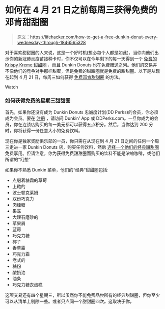 # 如何在 4 月 21 日之前每周三获得免费的邓肯甜甜圈

> 原文：<https://lifehacker.com/how-to-get-a-free-dunkin-donut-every-wednesday-through-1846565328>

对于喜欢甜甜圈的人来说，这是一个好时机(想必每个人都是如此)。当你向他们出示你的新冠肺炎疫苗接种卡时，你不仅可以在今年剩下的每一天得到一个 [免费的 Krispy Kreme 甜甜圈](https://lifehacker.com/your-vaccination-card-will-score-you-free-krispy-kreme-1846515136) ，而且 Dunkin Donuts 也在免费赠送之列。他们的交易并不像他们的竞争对手那样甜蜜，但是免费的甜甜圈就是免费的甜甜圈。以下是从现在起到 4 月 21 日，每周三如何获得 [免费邓肯甜甜圈](https://news.dunkindonuts.com/news/free-donut-wednesdays?gclid=Cj0KCQjwjPaCBhDkARIsAISZN7TFLBxAikhbNayXUcScSJIUo1intshEGwC6jOYiMzN2kGwVMFdOCZcaAqW5EALw_wcB&gclsrc=aw.ds) 的方法。

Watch

### 如何获得免费的星期三甜甜圈

首先，如果你还没有成为 Dunkin Donuts 忠诚度计划(DD Perks)的会员，你必须成为会员。要在 [注册](https://dunkin.smart.link/yp6b4hn9b?utm_source=newsroom&utm_medium=internal&utm_campaign=blog&utm_content=FDW&site_id=blog&creative_id=FDW) ，请访问 Dunkin' App 或 DDPerks.com。一旦你成为的会员，你在连锁店购买的每一美元都可以获得五点积分。然后，当你达到 200 分时，你将获得一份任意大小的免费饮料。

现在你是独家奖励俱乐部的一员，你只需在从现在到 4 月 21 日之间的任何一个周三走进一家 Dunkin Donuts 店，购买任何饮料，然后 [选择一个他们的经典甜甜圈](https://news.dunkindonuts.com/news/free-donut-wednesdays?gclid=Cj0KCQjwjPaCBhDkARIsAISZN7TFLBxAikhbNayXUcScSJIUo1intshEGwC6jOYiMzN2kGwVMFdOCZcaAqW5EALw_wcB&gclsrc=aw.ds) 免费享用。但请注意，你为获得免费甜甜圈而购买的饮料不能是浓缩咖啡，或他们所谓的“幻想”

如果你不熟悉 Dunkin 菜单，他们的“经典”甜甜圈包括:

*   点缀着糖霜的草莓
*   上釉的
*   波士顿克莱姆
*   双份巧克力
*   肉桂糖
*   果冻
*   大理石磨砂的
*   苹果屑
*   蓝莓
*   巧克力糖
*   椰子
*   香草霜
*   巧克力霜
*   老式的
*   糖粉
*   酸奶油
*   油条
*   巧克力糖衣蛋糕

这项交易还有四个星期三，所以虽然你不能免费品尝所有的经典甜甜圈，但你至少可以从清单上剔除一些。或者只点同一个甜甜圈四次。这取决于你。